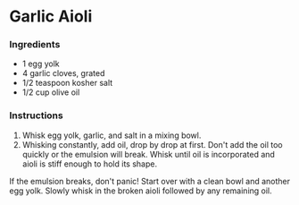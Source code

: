 # Garlic Aioli

### Ingredients

- 1 egg yolk
- 4 garlic cloves, grated
- 1/2 teaspoon kosher salt
- 1/2 cup olive oil

### Instructions

1. Whisk egg yolk, garlic, and salt in a mixing bowl.
2. Whisking constantly, add oil, drop by drop at first. Don't add the oil too quickly or the emulsion will break. Whisk until oil is incorporated and aioli is stiff enough to hold its shape.

If the emulsion breaks, don't panic! Start over with a clean bowl and another egg yolk. Slowly whisk in the broken aioli followed by any remaining oil.
